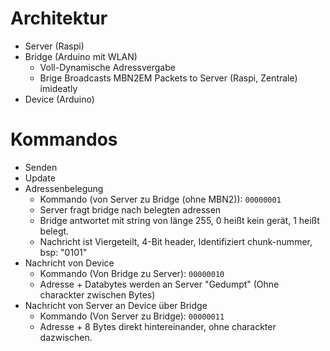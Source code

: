 # Architektur
- Server (Raspi)
- Bridge (Arduino mit WLAN)
  - Voll-Dynamische Adressvergabe
  - Brige Broadcasts MBN2EM Packets to Server (Raspi, Zentrale) imideatly
- Device (Arduino)




# Kommandos
- Senden
- Update
- Adressenbelegung
  - Kommando (von Server zu Bridge (ohne MBN2)): `00000001`
  - Server fragt bridge nach belegten adressen
  - Bridge antwortet mit string von länge 255, 0 heißt kein gerät, 1 heißt belegt.
  - Nachricht ist Viergeteilt, 4-Bit header, Identifiziert chunk-nummer, bsp: "0101"
- Nachricht von Device
  - Kommando (Von Bridge zu Server): `00000010`
  - Adresse + Databytes werden an Server "Gedumpt" (Ohne charackter zwischen Bytes)
- Nachricht von Server an Device über Bridge
  - Kommando (Von Server zu Bridge): `00000011`
  - Adresse + 8 Bytes direkt hintereinander, ohne charackter dazwischen.
